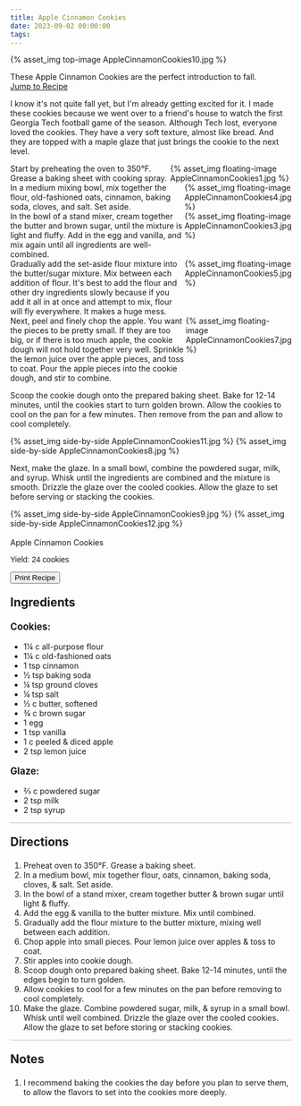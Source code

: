 ```yaml
---
title: Apple Cinnamon Cookies
date: 2023-09-02 00:00:00
tags:
---
```


{% asset_img top-image AppleCinnamonCookies10.jpg %}
<div class="post-body">
These Apple Cinnamon Cookies are the perfect introduction to fall. 

<br>
<!--more-->

<a class="jump-to-recipe-btn" href="#recipejump"> 
    Jump to Recipe
</a>

I know it's not quite fall yet, but I'm already getting excited for it. I made these cookies because we went over to a friend's house to watch the first Georgia Tech football game of the season. Although Tech lost, everyone loved the cookies. They have a very soft texture, almost like bread. And they are topped with a maple glaze that just brings the cookie to the next level. 

<div style="display:flex;">
Start by preheating the oven to 350°F. Grease a baking sheet with cooking spray. 
<div>
    {% asset_img floating-image AppleCinnamonCookies1.jpg %}
</div>
</div>

<div style="display:flex;">
In a medium mixing bowl, mix together the flour, old-fashioned oats, cinnamon, baking soda, cloves, and salt. Set aside. 
<div>
    {% asset_img floating-image AppleCinnamonCookies4.jpg %}
</div>
</div>

<div style="display:flex;">
In the bowl of a stand mixer, cream together the butter and brown sugar, until the mixture is light and fluffy. Add in the egg and vanilla, and mix again until all ingredients are well-combined. 
<div>
    {% asset_img floating-image AppleCinnamonCookies3.jpg %}
</div>
</div>

<div style="display:flex;">
Gradually add the set-aside flour mixture into the butter/sugar mixture. Mix between each addition of flour. It's best to add the flour and other dry ingredients slowly because if you add it all in at once and attempt to mix, flour will fly everywhere. It makes a huge mess. 
<div>
    {% asset_img floating-image AppleCinnamonCookies5.jpg %}
</div>
</div>

<div style="display:flex;">
Next, peel and finely chop the apple. You want the pieces to be pretty small. If they are too big, or if there is too much apple, the cookie dough will not hold together very well. Sprinkle the lemon juice over the apple pieces, and toss to coat. Pour the apple pieces into the cookie dough, and stir to combine. 
<div>
    {% asset_img floating-image AppleCinnamonCookies7.jpg %}
</div>
</div>

Scoop the cookie dough onto the prepared baking sheet. Bake for 12-14 minutes, until the cookies start to turn golden brown. Allow the cookies to cool on the pan for a few minutes. Then remove from the pan and allow to cool completely. 
<div style="display:flex;">
    {% asset_img side-by-side AppleCinnamonCookies11.jpg %}
    {% asset_img side-by-side AppleCinnamonCookies8.jpg %}
</div>

Next, make the glaze. In a small bowl, combine the powdered sugar, milk, and syrup. Whisk until the ingredients are combined and the mixture is smooth. Drizzle the glaze over the cooled cookies. Allow the glaze to set before serving or stacking the cookies. 
<div style="display:flex;">
    {% asset_img side-by-side AppleCinnamonCookies9.jpg %}
    {% asset_img side-by-side AppleCinnamonCookies12.jpg %}
</div>

<br>
</div>

<div id="recipejump"></div>
<div id="recipe">
    <div class="recipe-box">
        <div class="recipe-title-box">
            <div>
                <div class="recipe-title-box-title">
                    <div class="recipe-title-box-header">Apple Cinnamon Cookies</div>
                </div>
                <p class="recipe-title-box-title" style="font-family: Arial;">Yield: 24 cookies</p>
            </div>
             <!-- {% asset_img recipe-title-box-img AppleCinnamonCookies10.jpg %}  -->
            <button class="print-recipe"
                    type="button"
                    onclick="printDIV('recipe')" >
                Print Recipe
            </button>
        </div>
        <p style="font-size:150%;"><b>Ingredients</b></p>
        <p style="font-size:120%;"><b>Cookies:</b></p>
        <ul class="post-body">
                <li>1¼ c all-purpose flour</li>
                <li>1¼ c old-fashioned oats</li>
                <li>1 tsp cinnamon</li>
                <li>½ tsp baking soda</li>
                <li>¼ tsp ground cloves</li>
                <li>¼ tsp salt</li>
                <li>½ c butter, softened</li>
                <li>¾ c brown sugar</li>
                <li>1 egg</li>
                <li>1 tsp vanilla</li>
                <li>1 c peeled & diced apple</li>
                <li>2 tsp lemon juice</li>
        </ul>
        <p style="font-size:120%;"><b>Glaze:</b></p>
        <ul class="post-body">
                <li>⅔ c powdered sugar</li>
                <li>2 tsp milk</li>
                <li>2 tsp syrup</li>
        </ul>
        <hr style="height:1px;background-color:rgb(189, 189, 189) ">
        <p style="font-size:150%;"><b>Directions</b></p>
        <ol class="post-body">
            <li>Preheat oven to 350°F. Grease a baking sheet.</li>
            <li>In a medium bowl, mix together flour, oats, cinnamon, baking soda, cloves, & salt. Set aside.</li>
            <li>In the bowl of a stand mixer, cream together butter & brown sugar until light & fluffy.</li>
            <li>Add the egg & vanilla to the butter mixture. Mix until combined.</li>
            <li>Gradually add the flour mixture to the butter mixture, mixing well between each addition.</li>
            <li>Chop apple into small pieces. Pour lemon juice over apples & toss to coat.</li>
            <li>Stir apples into cookie dough.</li>
            <li>Scoop dough onto prepared baking sheet. Bake 12-14 minutes, until the edges begin to turn golden.</li>
            <li>Allow cookies to cool for a few minutes on the pan before removing to cool completely.</li>
            <li>Make the glaze. Combine powdered sugar, milk, & syrup in a small bowl. Whisk until well combined. Drizzle the glaze over the cooled cookies. Allow the glaze to set before storing or stacking cookies.</li>
        </ol> 
        <hr style="height:1px;background-color:rgb(189, 189, 189) ">
        <p style="font-size:150%;"><b>Notes</b></p>
        <ol class="post-body">
            <li>I recommend baking the cookies the day before you plan to serve them, to allow the flavors to set into the cookies more deeply.</li>
        </ol>
    </div>
</div>

<br>
